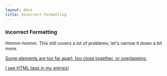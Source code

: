 ```yaml
---
layout: docs
title: Incorrect Formatting
---
```


### Incorrect Formatting

Hmmm-hmmm. This still covers a lot of problems; let's narrow it down a bit more.

[Some elements are too far apart, too close together, or overlapping.](incorrect-spacing.html)

[I see HTML tags in my entries!](entries-display-html.html)
